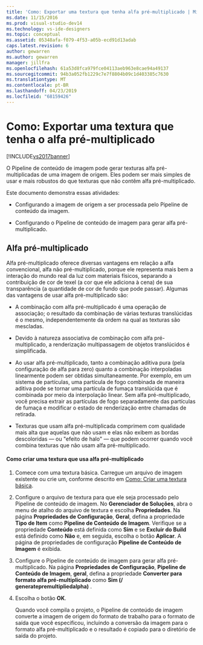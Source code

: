 ```yaml
---
title: 'Como: Exportar uma textura que tenha alfa pré-multiplicado | Microsoft Docs'
ms.date: 11/15/2016
ms.prod: visual-studio-dev14
ms.technology: vs-ide-designers
ms.topic: conceptual
ms.assetid: 05348afa-f079-4f53-a05b-ecd91d13adab
caps.latest.revision: 6
author: gewarren
ms.author: gewarren
manager: jillfra
ms.openlocfilehash: 61a53d8fca979fce04113aeb963e8cae94a49137
ms.sourcegitcommit: 94b3a052fb1229c7e7f8804b09c1d403385c7630
ms.translationtype: MT
ms.contentlocale: pt-BR
ms.lasthandoff: 04/23/2019
ms.locfileid: "68159426"
---
```

# <a name="how-to-export-a-texture-that-has-premultiplied-alpha"></a>Como: Exportar uma textura que tenha o alfa pré-multiplicado
[!INCLUDE[vs2017banner](../includes/vs2017banner.md)]

O Pipeline de conteúdo de imagem pode gerar texturas alfa pré-multiplicadas de uma imagem de origem. Eles podem ser mais simples de usar e mais robustos do que texturas que não contêm alfa pré-multiplicado.  
  
 Este documento demonstra essas atividades:  
  
- Configurando a imagem de origem a ser processada pelo Pipeline de conteúdo da imagem.  
  
- Configurando o Pipeline de conteúdo de imagem para gerar alfa pré-multiplicado.  
  
## <a name="premultiplied-alpha"></a>Alfa pré-multiplicado  
 Alfa pré-multiplicado oferece diversas vantagens em relação a alfa convencional, alfa não pré-multiplicado, porque ele representa mais bem a interação do mundo real da luz com materiais físicos, separando a contribuição de cor de texel (a cor que ele adiciona à cena) de sua transparência (a quantidade de cor de fundo que pode passar). Algumas das vantagens de usar alfa pré-multiplicado são:  
  
- A combinação com alfa pré-multiplicado é uma operação de associação; o resultado da combinação de várias texturas translúcidas é o mesmo, independentemente da ordem na qual as texturas são mescladas.  
  
- Devido à natureza associativa de combinação com alfa pré-multiplicado, a renderização multipassagem de objetos translúcidos é simplificada.  
  
- Ao usar alfa pré-multiplicado, tanto a combinação aditiva pura (pela configuração de alfa para zero) quanto a combinação interpoladas linearmente podem ser obtidas simultaneamente. Por exemplo, em um sistema de partículas, uma partícula de fogo combinada de maneira aditiva pode se tornar uma partícula de fumaça translúcida que é combinada por meio da interpolação linear. Sem alfa pré-multiplicado, você precisa extrair as partículas de fogo separadamente das partículas de fumaça e modificar o estado de renderização entre chamadas de retirada.  
  
- Texturas que usam alfa pré-multiplicada comprimem com qualidade mais alta que aquelas que não usam e elas não exibem as bordas descoloridas — ou "efeito de halo" — que podem ocorrer quando você combina texturas que não usam alfa pré-multiplicado.  
  
#### <a name="to-create-a-texture-that-uses-premultiplied-alpha"></a>Como criar uma textura que usa alfa pré-multiplicado  
  
1. Comece com uma textura básica. Carregue um arquivo de imagem existente ou crie um, conforme descrito em [Como: Criar uma textura básica](../designers/how-to-create-a-basic-texture.md).  
  
2. Configure o arquivo de textura para que ele seja processado pelo Pipeline de conteúdo de imagem. No **Gerenciador de Soluções**, abra o menu de atalho do arquivo de textura e escolha **Propriedades**. Na página **Propriedades de Configuração**, **Geral**, defina a propriedade **Tipo de Item** como **Pipeline de Conteúdo de Imagem**. Verifique se a propriedade **Conteúdo** está definida como **Sim** e se **Excluir do Build** está definido como **Não** e, em seguida, escolha o botão **Aplicar**. A página de propriedades de configuração **Pipeline de Conteúdo de Imagem** é exibida.  
  
3. Configure o Pipeline de conteúdo de imagem para gerar alfa pré-multiplicado. Na página **Propriedades de Configuração**, **Pipeline de Conteúdo de Imagem**, **geral**, defina a propriedade **Converter para formato alfa pré-multiplicado** como **Sim (/ generatepremultipliedalpha)** .  
  
4. Escolha o botão **OK**.  
  
   Quando você compila o projeto, o Pipeline de conteúdo de imagem converte a imagem de origem do formato de trabalho para o formato de saída que você especificou, incluindo a conversão da imagem para o formato alfa pré-multiplicado e o resultado é copiado para o diretório de saída do projeto.
